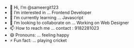 - 👋 Hi, I’m @sameergit123
- 👀 I’m interested in ... Frontend Developer      
- 🌱 I’m currently learning ...  Javascript  
- 💞️ I’m looking to collaborate on ... Working on  Web Designer
- 📫 How to reach me ... contact : 9182281023   
- 😄 Pronouns: ...  feeling happy    
- ⚡ Fun fact: ...  playing cricket 

<!---
sameergit123/sameergit123 is a ✨ special ✨ repository because its `README.md` (this file) appears on your GitHub profile.
You can click the Preview link to take a look at your changes.
--->
